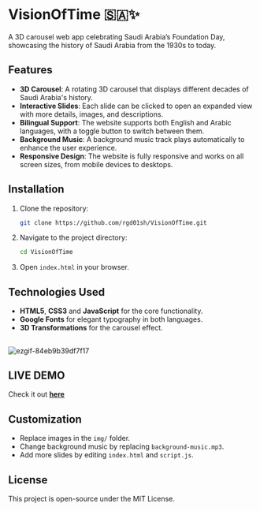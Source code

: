
# VisionOfTime 🇸🇦✨

A 3D carousel web app celebrating Saudi Arabia’s Foundation Day, showcasing the history of Saudi Arabia from the 1930s to today.

## Features
- **3D Carousel**: A rotating 3D carousel that displays different decades of Saudi Arabia's history.
- **Interactive Slides**: Each slide can be clicked to open an expanded view with more details, images, and descriptions.
- **Bilingual Support**: The website supports both English and Arabic languages, with a toggle button to switch between them.
- **Background Music**: A background music track plays automatically to enhance the user experience.
- **Responsive Design**: The website is fully responsive and works on all screen sizes, from mobile devices to desktops.


## Installation

1. Clone the repository:
   ```bash
   git clone https://github.com/rgd01sh/VisionOfTime.git
   ```

2. Navigate to the project directory:
   ```bash
   cd VisionOfTime
   ```

3. Open `index.html` in your browser.


## Technologies Used
- **HTML5**, **CSS3** and **JavaScript** for the core functionality.
- **Google Fonts** for elegant typography in both languages.
- **3D Transformations** for the carousel effect.

##

![ezgif-84eb9b39df7f17](https://github.com/user-attachments/assets/0c237513-5caa-450f-af56-f858704cb722)


## LIVE DEMO 
Check it out **[here](https://rgd01sh.github.io/VisionOfTime/)**  


## Customization

- Replace images in the `img/` folder.
- Change background music by replacing `background-music.mp3`.
- Add more slides by editing `index.html` and `script.js`.


## License
This project is open-source under the MIT License.
 
